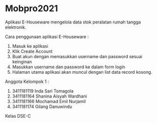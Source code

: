 # Mobpro2021
Aplikasi E-Houseware mengelola data stok peralatan rumah tangga elektronik.

Cara penggunaan aplikasi E-Houseware :
1. Masuk ke aplikasi
2. Klik Create Account
3. Buat akun dengan memasukkan username dan password sesuai keinginan
4. Masukkan username dan password ke dalam form login
5. Halaman utama aplikasi akan muncul dengan list data record kosong.


Anggota Kelompok 1 :
1. 3411181119 Inda Sari Tomagola
2. 3411181164 Shanina Aisyah Wardhani
3. 3411181166 Mochamad Emil Nurjamil
4. 3411181174 Gilang Danuwindu

Kelas DSE-C
